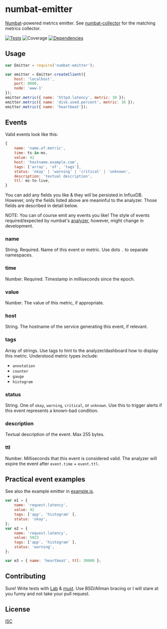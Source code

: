 # numbat-emitter

[Numbat](http://www.arkive.org/numbat/myrmecobius-fasciatus/)-powered metrics emitter. See [numbat-collector](https://github.com/ceejbot/numbat-collector) for the matching metrics collector.

[![Tests](http://img.shields.io/travis/ceejbot/numbat-emitter.svg?style=flat)](http://travis-ci.org/ceejbot/numbat-emitter)
![Coverage](http://img.shields.io/badge/coverage-98%25-green.svg?style=flat)
[![Dependencies](https://david-dm.org/ceejbot/numbat-emitter.png)](https://david-dm.org/ceejbot/numbat-emitter)

## Usage

```javascript
var Emitter = require('numbat-emitter');

var emitter = Emitter.createClient({
    host: 'localhost',
    port: 8000,
    node: 'www-1'
});
emitter.metric({ name: 'httpd.latency', metric: 30 });
emitter.metric({ name: 'disk.used.percent', metric: 36 });
emitter.metric({ name: 'heartbeat'});
```

## Events

Valid events look like this:

```javascript
{
    name: 'name.of.metric',
    time: ts-in-ms,
    value: 42
    host: 'hostname.example.com',
    tags: ['array', 'of', 'tags'],
    status: 'okay' | 'warning' | 'critical' | 'unknown',
    description: 'textual description',
    ttl: ms-to-live,
}
```

You can add any fields you like & they will be persisted in InfluxDB. However, only the fields listed above are meaninful to the analyzer. Those fields are described in detail below.

NOTE: You can of course emit any events you like! The style of events required/expected by numbat's [analyzer](https://github.com/ceejbot/numbat-analyzer), however, might change in development.

### name

String. Required. Name of this event or metric. Use dots `.` to separate namespaces.

### time

Number. Required. Timestamp in milliseconds since the epoch.

### value

Number. The value of this metric, if appropriate.

### host

String. The hostname of the service generating this event, if relevant.

### tags

Array of strings. Use tags to hint to the analyzer/dashboard how to display this metric. Understood metric types include:

- `annotation`
- `counter`
- `gauge`
- `histogram`

### status

String. One of `okay`, `warning`, `critical`, or `unknown`. Use this to trigger alerts if this event represents a known-bad condition.

### description

Textual description of the event. Max 255 bytes.

### ttl

Number. Milliseconds that this event is considered valid. The analyzer will expire the event after `event.time` + `event.ttl`.

## Practical event examples

See also the example emitter in [example.js](./example.js).

```javascript
var e1 = {
    name: 'request.latency',
    value: 42
    tags: ['app', 'histogram' ],
    status: 'okay',
};
var e2 = {
    name: 'request.latency',
    value: 5023
    tags: ['app', 'histogram' ],
    status: 'warning',
};

var e3 = { name: 'heartbeat', ttl: 30000 };
```

## Contributing

Sure! Write tests with [Lab](https://www.npmjs.org/package/lab) & [must](https://www.npmjs.org/package/must). Use BSD/Allman bracing or I will stare at you funny and not take your pull request.

## License

[ISC](http://opensource.org/licenses/ISC)

